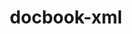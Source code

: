 ---
title: "docbook-xml"
layout: cache
categories: [package, v0.18.1]
meta: {"versions": ["4.5"], "compilers": ["gcc@=7.3.1", "gcc@=7.5.0"], "oss": ["amzn2", "ubuntu18.04"], "platforms": ["linux"], "targets": ["aarch64", "graviton2", "x86_64", "x86_64_v3", "x86_64_v4"], "stacks": ["aws-isc", "aws-isc-aarch64", "e4s", "radiuss", "root"], "num_specs": 6, "num_specs_by_stack": {"radiuss": 1, "root": 6, "aws-isc": 2, "aws-isc-aarch64": 2, "e4s": 1}}
spec_details: [{"hash": "ubjwjsla3drkjx77vs64z5qs7fe3iz33", "compiler": "gcc@=7.5.0", "versions": ["4.5"], "os": "ubuntu18.04", "platform": "linux", "target": "x86_64", "variants": [], "stacks": ["radiuss", "root"], "size": "-", "tarball": "https://binaries.spack.io/v0.18.1/build_cache/linux-ubuntu18.04-x86_64/gcc-7.5.0/docbook-xml-4.5/linux-ubuntu18.04-x86_64-gcc-7.5.0-docbook-xml-4.5-ubjwjsla3drkjx77vs64z5qs7fe3iz33.spack"}, {"hash": "ajttqjvueecwcsviccnni24qav5zrn3v", "compiler": "gcc@=7.3.1", "versions": ["4.5"], "os": "amzn2", "platform": "linux", "target": "x86_64_v3", "variants": [], "stacks": ["aws-isc", "root"], "size": "-", "tarball": "https://binaries.spack.io/v0.18.1/build_cache/linux-amzn2-x86_64_v3/gcc-7.3.1/docbook-xml-4.5/linux-amzn2-x86_64_v3-gcc-7.3.1-docbook-xml-4.5-ajttqjvueecwcsviccnni24qav5zrn3v.spack"}, {"hash": "hh62zratt6sqcuwbc7khbcqtcorwu5c3", "compiler": "gcc@=7.3.1", "versions": ["4.5"], "os": "amzn2", "platform": "linux", "target": "x86_64_v4", "variants": [], "stacks": ["aws-isc", "root"], "size": "-", "tarball": "https://binaries.spack.io/v0.18.1/build_cache/linux-amzn2-x86_64_v4/gcc-7.3.1/docbook-xml-4.5/linux-amzn2-x86_64_v4-gcc-7.3.1-docbook-xml-4.5-hh62zratt6sqcuwbc7khbcqtcorwu5c3.spack"}, {"hash": "mlr7wdfoab5v2kav3oq7m32qaeczyji5", "compiler": "gcc@=7.3.1", "versions": ["4.5"], "os": "amzn2", "platform": "linux", "target": "aarch64", "variants": [], "stacks": ["root", "aws-isc-aarch64"], "size": "-", "tarball": "https://binaries.spack.io/v0.18.1/build_cache/linux-amzn2-aarch64/gcc-7.3.1/docbook-xml-4.5/linux-amzn2-aarch64-gcc-7.3.1-docbook-xml-4.5-mlr7wdfoab5v2kav3oq7m32qaeczyji5.spack"}, {"hash": "6gve4yhaunwneg76woar3nb4xhq4xai6", "compiler": "gcc@=7.3.1", "versions": ["4.5"], "os": "amzn2", "platform": "linux", "target": "graviton2", "variants": [], "stacks": ["root", "aws-isc-aarch64"], "size": "-", "tarball": "https://binaries.spack.io/v0.18.1/build_cache/linux-amzn2-graviton2/gcc-7.3.1/docbook-xml-4.5/linux-amzn2-graviton2-gcc-7.3.1-docbook-xml-4.5-6gve4yhaunwneg76woar3nb4xhq4xai6.spack"}, {"hash": "5vbh36ojmdlu75oubmy5jyiuwuirslda", "compiler": "gcc@=7.5.0", "versions": ["4.5"], "os": "ubuntu18.04", "platform": "linux", "target": "x86_64", "variants": [], "stacks": ["root", "e4s"], "size": "-", "tarball": "https://binaries.spack.io/v0.18.1/build_cache/linux-ubuntu18.04-x86_64/gcc-7.5.0/docbook-xml-4.5/linux-ubuntu18.04-x86_64-gcc-7.5.0-docbook-xml-4.5-5vbh36ojmdlu75oubmy5jyiuwuirslda.spack"}]
---